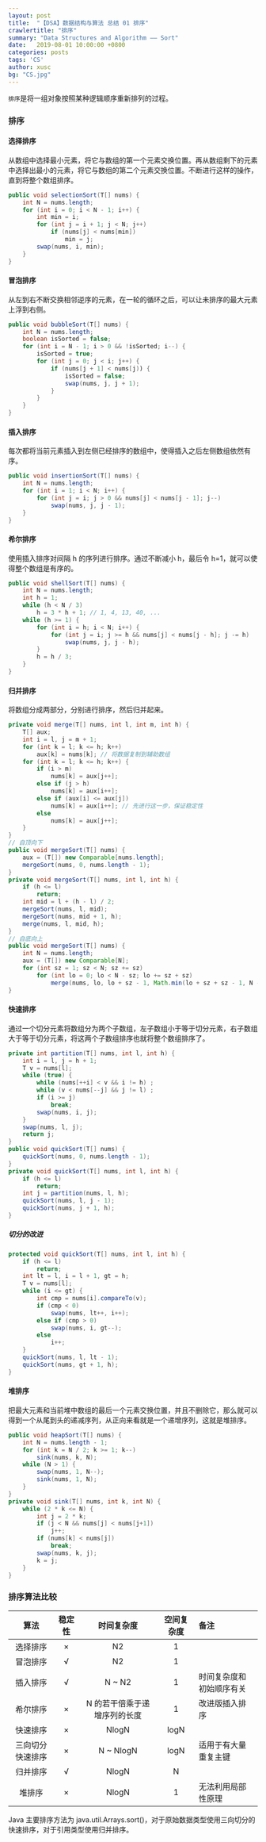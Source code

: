 ```yaml
---
layout: post
title:  "【DSA】数据结构与算法 总结 01 排序"
crawlertitle: "排序"
summary: "Data Structures and Algorithm —— Sort"
date:   2019-08-01 10:00:00 +0800
categories: posts
tags: 'CS'
author: xusc
bg: "CS.jpg"
---
```


`排序`是将一组对象按照某种逻辑顺序重新排列的过程。

### 排序

#### 选择排序
从数组中选择最小元素，将它与数组的第一个元素交换位置。再从数组剩下的元素中选择出最小的元素，将它与数组的第二个元素交换位置。不断进行这样的操作，直到将整个数组排序。

```java
public void selectionSort(T[] nums) {
    int N = nums.length;
    for (int i = 0; i < N - 1; i++) {
        int min = i;
        for (int j = i + 1; j < N; j++)
            if (nums[j] < nums[min])
                min = j;
        swap(nums, i, min);
    }
}
```

#### 冒泡排序
从左到右不断交换相邻逆序的元素，在一轮的循环之后，可以让未排序的最大元素上浮到右侧。

```java
public void bubbleSort(T[] nums) {
    int N = nums.length;
    boolean isSorted = false;
    for (int i = N - 1; i > 0 && !isSorted; i--) {
        isSorted = true;
        for (int j = 0; j < i; j++) {
            if (nums[j + 1] < nums[j)) {
                isSorted = false;
                swap(nums, j, j + 1);
            }
        }
    }
}
```

#### 插入排序
每次都将当前元素插入到左侧已经排序的数组中，使得插入之后左侧数组依然有序。

```java
public void insertionSort(T[] nums) {
    int N = nums.length;
    for (int i = 1; i < N; i++) {
        for (int j = i; j > 0 && nums[j] < nums[j - 1]; j--)
            swap(nums, j, j - 1);
    }
}
```

#### 希尔排序
使用插入排序对间隔 h 的序列进行排序。通过不断减小 h，最后令 h=1，就可以使得整个数组是有序的。

```java
public void shellSort(T[] nums) {
    int N = nums.length;
    int h = 1;
    while (h < N / 3)
        h = 3 * h + 1; // 1, 4, 13, 40, ...
    while (h >= 1) {
        for (int i = h; i < N; i++) {
            for (int j = i; j >= h && nums[j] < nums[j - h]; j -= h)
                swap(nums, j, j - h);
        }
        h = h / 3;
    }
}
```

#### 归并排序
将数组分成两部分，分别进行排序，然后归并起来。

```java
private void merge(T[] nums, int l, int m, int h) {
    T[] aux;
    int i = l, j = m + 1;
    for (int k = l; k <= h; k++)
        aux[k] = nums[k]; // 将数据复制到辅助数组
    for (int k = l; k <= h; k++) {
        if (i > m) 
            nums[k] = aux[j++];
        else if (j > h)
            nums[k] = aux[i++];
        else if (aux[i] <= aux[j])
            nums[k] = aux[i++]; // 先进行这一步，保证稳定性
        else
            nums[k] = aux[j++];
    }
}
// 自顶向下
public void mergeSort(T[] nums) {
    aux = (T[]) new Comparable[nums.length];
    mergeSort(nums, 0, nums.length - 1);
}
private void mergeSort(T[] nums, int l, int h) {
    if (h <= l)
        return;
    int mid = l + (h - l) / 2;
    mergeSort(nums, l, mid);
    mergeSort(nums, mid + 1, h);
    merge(nums, l, mid, h);
}
// 自底向上
public void mergeSort(T[] nums) {
    int N = nums.length;
    aux = (T[]) new Comparable[N];
    for (int sz = 1; sz < N; sz += sz)
        for (int lo = 0; lo < N - sz; lo += sz + sz)
            merge(nums, lo, lo + sz - 1, Math.min(lo + sz + sz - 1, N - 1));
}
```

#### 快速排序
通过一个切分元素将数组分为两个子数组，左子数组小于等于切分元素，右子数组大于等于切分元素，将这两个子数组排序也就将整个数组排序了。

```java
private int partition(T[] nums, int l, int h) {
    int i = l, j = h + 1;
    T v = nums[l];
    while (true) {
        while (nums[++i] < v && i != h) ;
        while (v < nums[--j] && j != l) ;
        if (i >= j)
            break;
        swap(nums, i, j);
    }
    swap(nums, l, j);
    return j;
}
public void quickSort(T[] nums) {
    quickSort(nums, 0, nums.length - 1);
}
private void quickSort(T[] nums, int l, int h) {
    if (h <= l)
        return;
    int j = partition(nums, l, h);
    quickSort(nums, l, j - 1);
    quickSort(nums, j + 1, h);
}
```

##### 切分的改进
```java
protected void quickSort(T[] nums, int l, int h) {
    if (h <= l)
        return;
    int lt = l, i = l + 1, gt = h;
    T v = nums[l];
    while (i <= gt) {
        int cmp = nums[i].compareTo(v);
        if (cmp < 0)
            swap(nums, lt++, i++);
        else if (cmp > 0)
            swap(nums, i, gt--);
        else
            i++;
    }
    quickSort(nums, l, lt - 1);
    quickSort(nums, gt + 1, h);
}
```

#### 堆排序
把最大元素和当前堆中数组的最后一个元素交换位置，并且不删除它，那么就可以得到一个从尾到头的递减序列，从正向来看就是一个递增序列，这就是堆排序。

```java
public void heapSort(T[] nums) {
    int N = nums.length - 1;
    for (int k = N / 2; k >= 1; k--)
        sink(nums, k, N);
    while (N > 1) {
        swap(nums, 1, N--);
        sink(nums, 1, N);
    }
}
private void sink(T[] nums, int k, int N) {
    while (2 * k <= N) {
        int j = 2 * k;
        if (j < N && nums[j] < nums[j+1])
            j++;
        if (nums[k] < nums[j])
            break;
        swap(nums, k, j);
        k = j;
    }
}
```

### 排序算法比较

算法|稳定性|时间复杂度|空间复杂度|备注
:-:|:-:|:-:|:-:|:-
选择排序|×|N2|1| 
冒泡排序|√|N2|1| 
插入排序|√|N ~ N2|1|时间复杂度和初始顺序有关
希尔排序|×|N 的若干倍乘于递增序列的长度|1|改进版插入排序
快速排序|×|NlogN|logN| 
三向切分快速排序|×|N ~ NlogN|logN|适用于有大量重复主键
归并排序|√|NlogN|N| 
堆排序|×|NlogN|1|无法利用局部性原理

Java 主要排序方法为 java.util.Arrays.sort()，对于原始数据类型使用三向切分的快速排序，对于引用类型使用归并排序。
